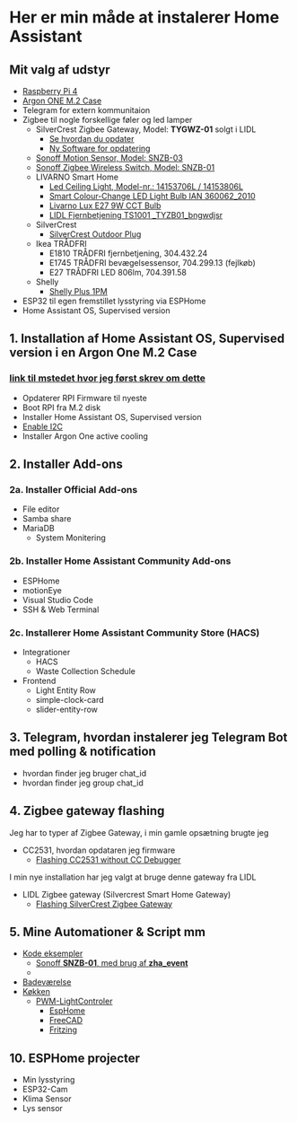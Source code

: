 # Her er min måde at instalerer Home Assistant

## Mit valg af udstyr

* [Raspberry Pi 4](https://raspberrypi.dk/produkt/raspberry-pi-4-model-b-8-gb/)
* [Argon ONE M.2 Case](https://raspberrypi.dk/produkt/argon-one-m-2-case-til-raspberry-pi-4/)
* Telegram for extern kommunitaion
* Zigbee til nogle forskellige føler og led lamper
  * SilverCrest Zigbee Gateway, Model: **TYGWZ-01** solgt i LIDL
    * [Se hvordan du opdater](https://zigbee.blakadder.com/Lidl_TYGWZ-01.html)
    * [Ny Software for opdatering](https://github.com/banksy-git/lidl-gateway-freedom)
  * [Sonoff Motion Sensor, Model: SNZB-03](https://www.proshop.dk/Smart-Home/Sonoff-SNZB-03-Motion-sensor/3084016?utm_source=pricerunner&utm_medium=cpc&utm_campaign=pricesite)
  * [Sonoff Zigbee Wireless Switch, Model: SNZB-01](https://www.proshop.dk/Smart-Home/Sonoff-Zigbee-Wireless-Switch/3084021?utm_source=pricerunner&utm_medium=cpc&utm_campaign=pricesite)
  * LIVARNO Smart Home
    * [Led Ceiling Light, Model-nr.: 14153706L / 14153806L](https://zigbee.blakadder.com/Lidl_14153706L.html)
    * [Smart Colour-Change LED Light Bulb IAN 360062_2010](https://zigbee.blakadder.com/Lidl_HG07834C.html)
    * [Livarno Lux E27 9W CCT Bulb](https://zigbee.blakadder.com/Lidl_HG06492C.html)
    * [LIDL Fjernbetjening TS1001 _TYZB01_bngwdjsr](https://zigbee.blakadder.com/Lidl_HG06323.html)
  * SilverCrest
    * [SilverCrest Outdoor Plug](https://zigbee.blakadder.com/Lidl_HG06619.html)
  * Ikea TRÅDFRI
    * E1810 TRÅDFRI fjernbetjening, 304.432.24
    * E1745 TRÅDFRI bevægelsessensor, 704.299.13 (fejlkøb)
    * E27 TRÅDFRI LED 806lm, 704.391.58
  * Shelly
    * [Shelly Plus 1PM](https://www.proshop.dk/Smart-Home/Shelly-Plus-1PM/3027897?utm_source=pricerunner&utm_medium=cpc&utm_campaign=pricesite)
* ESP32 til egen fremstillet lysstyring via ESPHome
* Home Assistant OS, Supervised version

## 1. Installation af Home Assistant OS, Supervised version i en Argon One M.2 Case

### [link til mstedet hvor jeg først skrev om dette](https://github.com/mstedet/ESP32-2020#argon-one-m2---home-assistant-os-6x--supervised-version)

* Opdaterer RPI Firmware til nyeste
* Boot RPI fra M.2 disk
* Installer Home Assistant OS, Supervised version
* [Enable I2C](./Enable_I2C/README.md)
* Installer Argon One active cooling

## 2. Installer Add-ons

### 2a. Installer Official Add-ons

* File editor
* Samba share
* MariaDB
  * System Monitering

### 2b. Installer Home Assistant Community Add-ons

* ESPHome
* motionEye
* Visual Studio Code
* SSH & Web Terminal

### 2c. Installerer Home Assistant Community Store (HACS)

* Integrationer
  * HACS
  * Waste Collection Schedule
* Frontend
  * Light Entity Row
  * simple-clock-card
  * slider-entity-row

## 3. Telegram, hvordan instalerer jeg Telegram Bot med polling & notification

* hvordan finder jeg bruger chat_id
* hvordan finder jeg group chat_id

## 4. Zigbee gateway flashing

Jeg har to typer af Zigbee Gateway, i min gamle opsætning brugte jeg 

* CC2531, hvordan opdataren jeg firmware
  * [Flashing CC2531 without CC Debugger](./Flashing_CC2531/README.md)

I min nye installation har jeg valgt at bruge denne gateway fra LIDL

* LIDL Zigbee gateway (Silvercrest  Smart Home Gateway)
  * [Flashing SilverCrest Zigbee Gateway](./Flashing_SilverCrest/README.md)

## 5. Mine Automationer & Script mm

* [Kode eksempler](./Kode_Eksempler/)
  * [Sonoff **SNZB-01**, med brug af **zha_event**](./Kode_Eksempler/Sonoff_SNZB-01.md)
  * [](/Kode_Eksempler/DemoLysStyrimg.md)
* [Badeværelse](./Badev%C3%A6relse/README.md)
* [Køkken](./K%C3%B8kken/README.md)
  * [PWM-LightControler](./K%C3%B8kken/PWM-LightControler/)
    * [EspHome](./K%C3%B8kken/PWM-LightControler/EspHome/)
    * [FreeCAD](./K%C3%B8kken/PWM-LightControler/FreeCAD/)
    * [Fritzing](./K%C3%B8kken/PWM-LightControler/Fritzing/)

## 10. ESPHome projecter

* Min lysstyring
* ESP32-Cam 
* Klima Sensor
* Lys sensor
